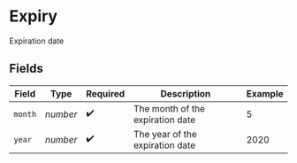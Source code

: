 # Expiry

Expiration date


## Fields

| Field                            | Type                             | Required                         | Description                      | Example                          |
| -------------------------------- | -------------------------------- | -------------------------------- | -------------------------------- | -------------------------------- |
| `month`                          | *number*                         | :heavy_check_mark:               | The month of the expiration date | 5                                |
| `year`                           | *number*                         | :heavy_check_mark:               | The year of the expiration date  | 2020                             |